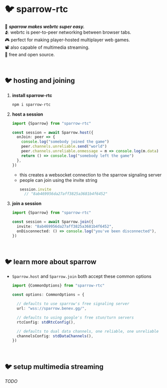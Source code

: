 
# 🐦 sparrow-rtc

🌟 ***sparrow makes webrtc super easy.***  
🫂 webrtc is peer-to-peer networking between browser tabs.  
🎮 perfect for making player-hosted multiplayer web games.  
📽️ also capable of multimedia streaming.  
💖 free and open source.  

<br/>

## 🐦 hosting and joining

1. **install sparrow-rtc**
    ```sh
    npm i sparrow-rtc
    ```
1. **host a session**
    ```ts
    import {Sparrow} from "sparrow-rtc"

    const session = await Sparrow.host({
      onJoin: peer => {
        console.log("somebody joined the game")
        peer.channels.unreliable.send("world")
        peer.channels.unreliable.onmessage = m => console.log(m.data)
        return () => console.log("somebody left the game")
      },
    })
    ```
    - this creates a websocket connection to the sparrow signaling server
    - people can join using the invite string
      ```ts
      session.invite
        // "8ab469956da27aff3825a3681b4f6452"
      ```
1. **join a session**
    ```ts
    import {Sparrow} from "sparrow-rtc"

    const session = await Sparrow.join({
      invite: "8ab469956da27aff3825a3681b4f6452",
      onDisconnected: () => console.log("you've been disconnected"),
    })
    ```

<br/>

## 🐦 learn more about sparrow

- `Sparrow.host` and `Sparrow.join` both accept these common options
  ```ts
  import {CommonOptions} from "sparrow-rtc"

  const options: CommonOptions = {

    // defaults to use sparrow's free signaling server
    url: "wss://sparrow.benev.gg/",

    // defaults to using google's free stun/turn servers
    rtcConfig: stdRtcConfig(),

    // defaults to dual data channels, one reliable, one unreliable
    channelsConfig: stdDataChannels(),
  })
  ```

<br/>

## 🐦 setup multimedia streaming

*TODO*


